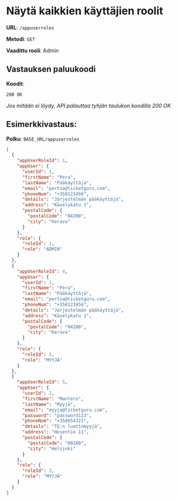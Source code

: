 # Näytä kaikkien käyttäjien roolit

**URL**: `/appuserroles`

**Metodi**: `GET`

**Vaadittu rooli**: Admin

## Vastauksen paluukoodi

**Koodit**:

`200 OK`

_Jos mitään ei löydy, API palauttaa tyhjän taulukon koodilla 200 OK_

## Esimerkkivastaus:

**Polku**: `BASE_URL/appuserroles`

```json
[
  {
    "appUserRoleId": 1,
    "appUser": {
      "userId": 1,
      "firstName": "Pera",
      "lastName": "Pääkäyttäjä",
      "email": "pertsa@ticketguru.com",
      "phoneNum": "+358123456",
      "details": "Järjestelmän pääkäyttäjä",
      "address": "Kävelykatu 1",
      "postalCode": {
        "postalCode": "04200",
        "city": "Kerava"
      }
    },
    "role": {
      "roleId": 1,
      "role": "ADMIN"
    }
  },
  {
    "appUserRoleId": 4,
    "appUser": {
      "userId": 1,
      "firstName": "Pera",
      "lastName": "Pääkäyttäjä",
      "email": "pertsa@ticketguru.com",
      "phoneNum": "+358123456",
      "details": "Järjestelmän pääkäyttäjä",
      "address": "Kävelykatu 1",
      "postalCode": {
        "postalCode": "04200",
        "city": "Kerava"
      }
    },
    "role": {
      "roleId": 2,
      "role": "MYYJÄ"
    }
  },
  {
    "appUserRoleId": 5,
    "appUser": {
      "userId": 2,
      "firstName": "Mantero",
      "lastName": "Myyjä",
      "email": "myyja@ticketguru.com",
      "password": "password123",
      "phoneNum": "+358654321",
      "details": "TG:n luottomyyjä",
      "address": "Hesentie 11",
      "postalCode": {
        "postalCode": "00100",
        "city": "Helsinki"
      }
    },
    "role": {
      "roleId": 2,
      "role": "MYYJÄ"
    }
  }
]
```
